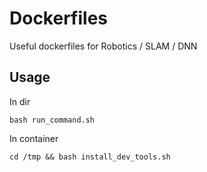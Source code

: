 # Dockerfiles

Useful dockerfiles for Robotics / SLAM / DNN

## Usage

In dir

`bash run_command.sh`

In container

`cd /tmp && bash install_dev_tools.sh`
